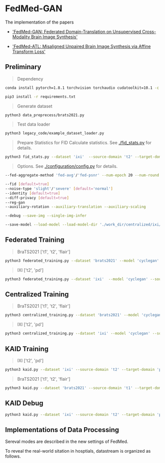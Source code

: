# FedMed-GAN

The implementation of the papers

+ ['FedMed-GAN: Federated Domain-Translation on Unsupervised Cross-Modality Brain Image Synthesis'](https://arxiv.org/abs/2201.08953)

+ ['FedMed-ATL: Misaligned Unpaired Brain Image Synthesis via Affine Transform Loss'](https://arxiv.org/abs/2201.12589)

## Preliminary
> Dependency

```bash
conda install pytorch=1.8.1 torchvision torchaudio cudatoolkit=10.1 -c pytorch
```
```bash
pip3 install -r requirements.txt
```

> Generate dataset
```bash
python3 data_preprecess/brats2021.py
```
> Test data loader
```bash
python3 legacy_code/example_dataset_loader.py
```
> Prepare Statistics for FID Calculate statistics. See [./fid_stats.py](fid_stats.py) for details.
```bash
python3 fid_stats.py --dataset 'ixi'  --source-domain 't2' --target-domain 'pd' --gpu-id 0
```

> Options. See [./configuration/config.py](configuration/config.py) for details.
```bash
--fed-aggregate-method 'fed-avg'/'fed-psnr' --num-epoch 20 --num-round 10 --gpu-id 1
```
```bash
--fid [default=true]
--noise-type 'slight'/'severe' [default='normal'] 
--identity [default=true]
--diff-privacy [default=true]
--reg-gan 
--auxiliary-rotation --auxiliary-translation --auxiliary-scaling
```
```bash
--debug --save-img --single-img-infer 
```
```bash
--save-model --load-model --load-model-dir './work_dir/centralized/ixi/Tue Jan 11 20:18:31 2022'
 ```

## Federated Training 
> BraTS2021 ['t1', 't2', 'flair']
```bash
python3 federated_training.py --dataset 'brats2021' --model 'cyclegan' --source-domain 't1' --target-domain 'flair' --data-path '/disk1/medical/brats2021/training' --valid-path '/disk1/medical/brats2021/validation'
```

> IXI  ['t2', 'pd']
```bash
python3 federated_training.py --dataset 'ixi'  --model 'cyclegan' --source-domain 'pd' --target-domain 't2' --data-path '/disk1/medical/ixi' --valid-path '/disk1/medical/ixi'
```

## Centralized Training
> BraTS2021 ['t1', 't2', 'flair']
```bash
python3 centralized_training.py --dataset 'brats2021' --model 'cyclegan' --source-domain 't1' --target-domain 'flair' --data-path '/disk1/medical/brats2021/training' --valid-path '/disk1/medical/brats2021/validation'
```

> IXI  ['t2', 'pd']
```bash
python3 centralized_training.py --dataset 'ixi' --model 'cyclegan' --source-domain 'pd' --target-domain 't2' --data-path '/disk1/medical/ixi' --valid-path '/disk1/medical/ixi'  
```

## KAID Training
> IXI  ['t2', 'pd']
```bash
python3 kaid.py --dataset 'ixi' --source-domain 't2' --target-domain 'pd' -g 0 --msl-assigned
```

> BraTS2021 ['t1', 't2', 'flair']
```bash
python3 kaid.py --dataset 'brats2021' --source-domain 't1' --target-domain 't2' -g 0 --msl-assigned
```

## KAID Debug 
```bash
python3 kaid.py --dataset 'ixi' --source-domain 't2' --target-domain 'pd' -g 0 --msl-assigned --msl-assigned-value 10 --debug --num-epochs 2
```

## Implementations of Data Processing
Sereval modes are described in the new settings of FedMed.

To reveal the real-world sitation in hosptials, datastream is organized as follows.